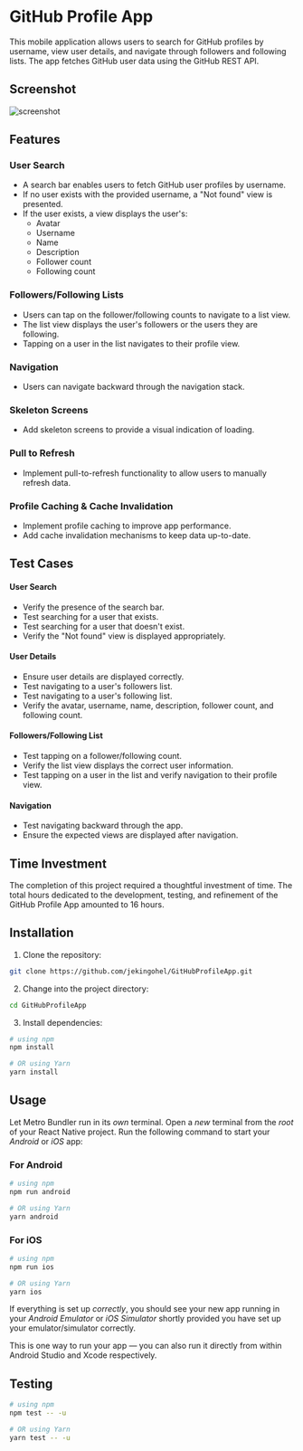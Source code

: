# GitHub Profile App

This mobile application allows users to search for GitHub profiles by username, view user details, and navigate through followers and following lists. The app fetches GitHub user data using the GitHub REST API.

## Screenshot
![screenshot](https://github.com/jekingohel/GitHubProfileApp/assets/2361463/27e2ffa4-c789-4195-b194-7e8585c0960b)

## Features

### User Search

- A search bar enables users to fetch GitHub user profiles by username.
- If no user exists with the provided username, a "Not found" view is presented.
- If the user exists, a view displays the user's:
  - Avatar
  - Username
  - Name
  - Description
  - Follower count
  - Following count

### Followers/Following Lists

- Users can tap on the follower/following counts to navigate to a list view.
- The list view displays the user's followers or the users they are following.
- Tapping on a user in the list navigates to their profile view.

### Navigation

- Users can navigate backward through the navigation stack.

### Skeleton Screens

- Add skeleton screens to provide a visual indication of loading.

### Pull to Refresh

- Implement pull-to-refresh functionality to allow users to manually refresh data.

### Profile Caching & Cache Invalidation

- Implement profile caching to improve app performance.
- Add cache invalidation mechanisms to keep data up-to-date.

## Test Cases

#### User Search

- Verify the presence of the search bar.
- Test searching for a user that exists.
- Test searching for a user that doesn't exist.
- Verify the "Not found" view is displayed appropriately.

#### User Details

- Ensure user details are displayed correctly.
- Test navigating to a user's followers list.
- Test navigating to a user's following list.
- Verify the avatar, username, name, description, follower count, and following count.

#### Followers/Following List

- Test tapping on a follower/following count.
- Verify the list view displays the correct user information.
- Test tapping on a user in the list and verify navigation to their profile view.

#### Navigation

- Test navigating backward through the app.
- Ensure the expected views are displayed after navigation.

## Time Investment
The completion of this project required a thoughtful investment of time. The total hours dedicated to the development, testing, and refinement of the GitHub Profile App amounted to 16 hours.

## Installation

1. Clone the repository:

```bash
git clone https://github.com/jekingohel/GitHubProfileApp.git
```

2. Change into the project directory:

```bash
cd GitHubProfileApp
```

3. Install dependencies:

```bash
# using npm
npm install

# OR using Yarn
yarn install
```

## Usage

Let Metro Bundler run in its _own_ terminal. Open a _new_ terminal from the _root_ of your React Native project. Run the following command to start your _Android_ or _iOS_ app:

### For Android

```bash
# using npm
npm run android

# OR using Yarn
yarn android
```

### For iOS

```bash
# using npm
npm run ios

# OR using Yarn
yarn ios
```

If everything is set up _correctly_, you should see your new app running in your _Android Emulator_ or _iOS Simulator_ shortly provided you have set up your emulator/simulator correctly.

This is one way to run your app — you can also run it directly from within Android Studio and Xcode respectively.

## Testing

```bash
# using npm
npm test -- -u

# OR using Yarn
yarn test -- -u
```
